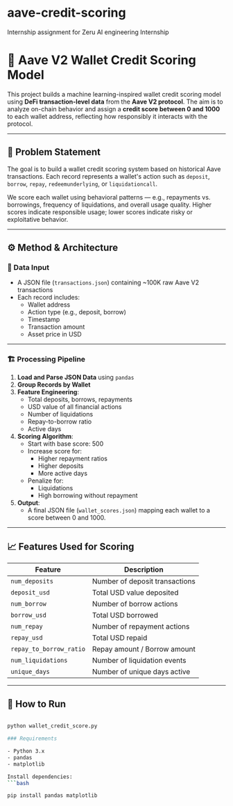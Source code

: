 # aave-credit-scoring
Internship assignment for Zeru AI engineering Internship

# 🧠 Aave V2 Wallet Credit Scoring Model

This project builds a machine learning-inspired wallet credit scoring model using **DeFi transaction-level data** from the **Aave V2 protocol**. The aim is to analyze on-chain behavior and assign a **credit score between 0 and 1000** to each wallet address, reflecting how responsibly it interacts with the protocol.

---

## 📌 Problem Statement

The goal is to build a wallet credit scoring system based on historical Aave transactions. Each record represents a wallet's action such as `deposit`, `borrow`, `repay`, `redeemunderlying`, or `liquidationcall`.

We score each wallet using behavioral patterns — e.g., repayments vs. borrowings, frequency of liquidations, and overall usage quality. Higher scores indicate responsible usage; lower scores indicate risky or exploitative behavior.

---

## ⚙️ Method & Architecture

### 💾 Data Input

- A JSON file (`transactions.json`) containing ~100K raw Aave V2 transactions
- Each record includes:
  - Wallet address
  - Action type (e.g., deposit, borrow)
  - Timestamp
  - Transaction amount
  - Asset price in USD

---

### 🏗️ Processing Pipeline

1. **Load and Parse JSON Data** using `pandas`
2. **Group Records by Wallet**
3. **Feature Engineering**:
    - Total deposits, borrows, repayments
    - USD value of all financial actions
    - Number of liquidations
    - Repay-to-borrow ratio
    - Active days
4. **Scoring Algorithm**:
    - Start with base score: 500
    - Increase score for:
        - Higher repayment ratios
        - Higher deposits
        - More active days
    - Penalize for:
        - Liquidations
        - High borrowing without repayment
5. **Output**: 
    - A final JSON file (`wallet_scores.json`) mapping each wallet to a score between 0 and 1000.

---

## 📈 Features Used for Scoring

| Feature | Description |
|--------|-------------|
| `num_deposits` | Number of deposit transactions |
| `deposit_usd` | Total USD value deposited |
| `num_borrow` | Number of borrow actions |
| `borrow_usd` | Total USD borrowed |
| `num_repay` | Number of repayment actions |
| `repay_usd` | Total USD repaid |
| `repay_to_borrow_ratio` | Repay amount / Borrow amount |
| `num_liquidations` | Number of liquidation events |
| `unique_days` | Number of unique days active |

---

## 🧮 How to Run

```bash

python wallet_credit_score.py

### Requirements

- Python 3.x
- pandas
- matplotlib

Install dependencies:
```bash

pip install pandas matplotlib


